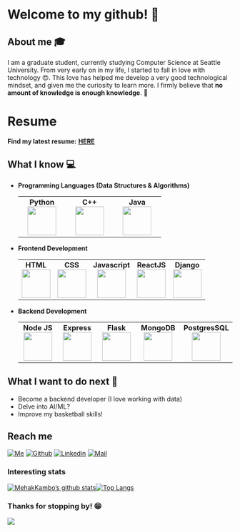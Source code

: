 # Welcome to my github! 👋

<!--- <div align="left">
	<img src="https://github.com/MehakKambo/MehakKambo/blob/main/intro2.png">
</div>
--->

## About me :mortar_board:
I am a graduate student, currently studying Computer Science at Seattle University. From very early on in my life, I started to fall in love with technology 😍. This love has helped me develop a very good technological mindset, and given me the curiosity to learn more. I firmly believe that **no amount of knowledge is enough knowledge**. 🧠

# Resume
**Find my latest resume:** [**HERE**](https://mehak.dev/assets/resume/MehakK_Resume.pdf)

## What I know :computer:
- **Programming Languages (Data Structures & Algorithms)**
	<center>
		<table>
			<tbody>
				<tr>
					<td width="25%" align="center">
						<span><strong>Python</strong></span><br/>
						<img height="64px" width="64px" src="https://cdn.svgporn.com/logos/python.svg">
					</td>
					<td width="25%" align="center">
						<span><strong>C++</strong></span><br/>
						<img height="64px" width="64px" src="https://upload.wikimedia.org/wikipedia/commons/thumb/1/18/ISO_C%2B%2B_Logo.svg/1200px-ISO_C%2B%2B_Logo.svg.png">
					</td>
					<td width="25%" align="center">
						<span><strong>Java</strong></span><br/>
						<img height="64px" width="64px" src="https://cdn.svgporn.com/logos/java.svg">
					</td>
				</tr>
			</tbody>
		</table>
	</center>
- **Frontend Development**
	<center>
		<table>
			<tbody>
				<tr>
					<td align="center">
						<span><strong>HTML</strong></span><br/>
						<img height="64px" width="64px" src="https://cdn.svgporn.com/logos/html-5.svg">
					</td>
					<td align="center">
						<span><strong>CSS</strong></span><br/>
						<img height="64px" width="64px" src="https://cdn.svgporn.com/logos/css-3.svg">
					</td>
					<td align="center">
						<span><strong>Javascript</strong></span><br/>
						<img height="64px" width="64px" src="https://cdn.svgporn.com/logos/javascript.svg">
					</td>
					<td align="center">
						<span><strong>ReactJS</strong></span><br/>
						<img height="64px" width="64px" src="https://cdn.svgporn.com/logos/react.svg">
					</td>
					<td align="center">
						<span><strong>Django</strong></span><br/>
						<img height="64px" width="64px" src="https://cdn.svgporn.com/logos/django-icon.svg">
					</td>
				</tr>
			</tbody>
		</table>
	</center>
	
- **Backend Development**
	<center>
		<table>
			<tbody>
				<tr>
					<td width="25%" align="center">
						<span><strong>Node JS</strong></span><br/>
						<img height="64px" width="64px" src="https://cdn.svgporn.com/logos/nodejs-icon.svg">
					</td>
					<td width="25%" align="center">
						<span><strong>Express</strong></span><br/>
						<img height="64px" width="64px" src="https://cdn.svgporn.com/logos/express.svg">
					</td>
					<td width="25%" align="center">
						<span><strong>Flask</strong></span><br/>
						<img height="64px" width="64px" src="https://cdn.svgporn.com/logos/flask.svg">
					</td>
					<td width="25%" align="center">
						<span><strong>MongoDB</strong></span><br/>
						<img height="64px" width="64px" src="https://cdn.svgporn.com/logos/mongodb.svg">
					</td>
					<td width="25%" align="center">
						<span><strong>PostgresSQL</strong></span><br/>
						<img height="64px" width="64px" src="https://cdn.svgporn.com/logos/postgresql.svg">
					</td>
				</tr>
			</tbody>
		</table>
	</center>

## What I want to do next :thinking:
- Become a backend developer (I love working with data)
- Delve into AI/ML?
- Improve my basketball skills!

## Reach me 
[![Me](https://img.shields.io/badge/website-000000?style=for-the-badge&logo=About.me&logoColor=white)](https://mehak.dev/)
[![Github](https://img.shields.io/github/followers/sarthakbh321?label=Follow&style=social)](https://github.com/MehakKambo)
[![Linkedin](https://img.shields.io/badge/-Mehak%20Kambo-blue?style=flat-square&logo=linkedin&logoColor=white&link=https://www.linkedin.com/in/MehakKambo)](https://www.linkedin.com/in/MehakKambo)
[![Mail](https://img.shields.io/badge/-mkambo07@gmail.com-gray?style=flat-square&logo=gmail&logoColor=red&link=https://www.linkedin.com/in/MehakKambo)](mailto:mkambo07@gmail.com)


### Interesting stats
[![MehakKambo’s github stats](https://github-readme-stats-khaki-gamma.vercel.app/api?username=MehakKambo&line_height=24&count_private=true&show_icons=true&theme=dark)](https://github.com/anuraghazra/github-readme-stats)[![Top Langs](https://github-readme-stats-khaki-gamma.vercel.app/api/top-langs/?username=MehakKambo&layout=compact&langs_count=8&hide=jupyter%20notebook&theme=dark&exclude_repo=bingode,github-readme-stats&card_width=277)](https://github.com/anuraghazra/github-readme-stats)

### Thanks for stopping by! 😁

![](https://komarev.com/ghpvc/?username=MehakKambo&color=blueviolet)

